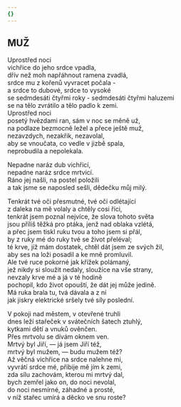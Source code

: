 ```yaml
---
{}
---
```


## MUŽ  

Uprostřed noci  
vichřice do jeho srdce vpadla,  
dřív než moh napřáhnout ramena zvadlá,  
srdce mu z kořenů vyvracet počala -  
a srdce to dubové, srdce to vysoké  
se sedmdesáti čtyřmi roky - sedmdesáti čtyřmi haluzemi  
se na tělo zvrátilo a tělo padlo k zemi.  
Uprostřed noci  
posetý hvězdami ran, sám v noc se měně už,  
na podlaze bezmocně ležel a přece ještě muž,  
nezavzdych, nezakřik, nezavolal,  
aby se vnoučata, co vedle v jizbě spala,  
neprobudila a nepolekala.  

Nepadne naráz dub vichřicí,  
nepadne naráz srdce mrtvicí.  
Ráno jej našli, na postel položili  
a tak jsme se naposled sešli, dědečku můj milý.  

Tenkrát tvé oči přesmutné, tvé oči odlétající  
z daleka na mě volaly a chtěly cosi říci,  
tenkrát jsem poznal nejvíce, že slova tohoto světa  
jsou příliš těžká pro ptáka, jenž nad oblaka vzlétá,  
a přec jsem tiskl ruku tvou a toho jsem si přál,  
by z ruky mé do ruky tvé se život přeléval;  
té krve, jíž mám dostatek, chtěl dát jsem ze svých žil,  
aby ses na loži posadil a ke mně promluvil.  
Ale tvé ruce pokorné jak křížek polámaný,  
jež nikdy si sloužit nedaly, sloužíce na vše strany,  
nevzaly krve mé a já v té hodině  
pochopil, kdo život opouští, že dát jej může jedině.  
Má ruka brala tu, tvá dávala a z ní  
jak jiskry elektrické sršely tvé síly poslední.  

V pokoji nad městem, v otevřené truhli  
dnes leží stařeček v svátečních šatech ztuhlý,  
kytkami dětí a vnuků ověnčen.  
Přes mrtvolu se dívám oknem ven.  
Mrtvý byl Jiří, — já jsem Jiří též,  
mrtvý byl mužem, — budu mužem též?  
Až věčná vichřice na srdce nalehne mi,  
vyvrátí srdce mé, přibije mě jím k zemi,  
zda sílu zachovám, kterou mi mrtvý dal,  
bych zemřel jako on, do noci nevolal,  
do noci nesmírné, záhadné a prosté,  
v níž stařec umírá a děcko ve snu roste?
